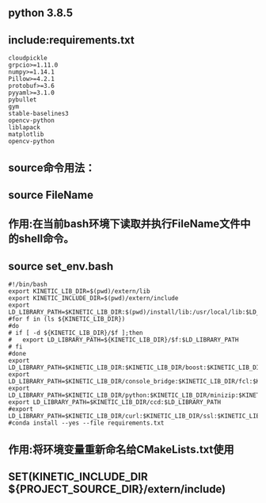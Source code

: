 ## python 3.8.5
## include:requirements.txt

    cloudpickle
    grpcio>=1.11.0
    numpy>=1.14.1
    Pillow>=4.2.1
    protobuf>=3.6
    pyyaml>=3.1.0
    pybullet
    gym
    stable-baselines3
    opencv-python
    liblapack
    matplotlib
    opencv-python

## source命令用法：
## source FileName
## 作用:在当前bash环境下读取并执行FileName文件中的shell命令。
## source set_env.bash

    #!/bin/bash
    export KINETIC_LIB_DIR=$(pwd)/extern/lib
    export KINETIC_INCLUDE_DIR=$(pwd)/extern/include
    export LD_LIBRARY_PATH=$KINETIC_LIB_DIR:$(pwd)/install/lib:/usr/local/lib:$LD_LIBRARY_PATH
    #for f in (ls ${KINETIC_LIB_DIR})
    #do
    # if [ -d ${KINETIC_LIB_DIR}/$f ];then
    #   export LD_LIBRARY_PATH=${KINETIC_LIB_DIR}/$f:$LD_LIBRARY_PATH
    # fi
    #done
    export LD_LIBRARY_PATH=$KINETIC_LIB_DIR:$KINETIC_LIB_DIR/boost:$KINETIC_LIB_DIR/urdfdom:$KINETIC_LIB_DIR/tinyxml2:$KINETIC_LIB_DIR/assimp:$LD_LIBRARY_PATH
    export LD_LIBRARY_PATH=$KINETIC_LIB_DIR/console_bridge:$KINETIC_LIB_DIR/fcl:$KINETIC_LIB_DIR/icu:$KINETIC_LIB_DIR/log4cxx:$KINETIC_LIB_DIR/poco:$LD_LIBRARY_PATH
    export LD_LIBRARY_PATH=$KINETIC_LIB_DIR/python:$KINETIC_LIB_DIR/minizip:$KINETIC_LIB_DIR/apr:$KINETIC_LIB_DIR/minizip:$LD_LIBRARY_PATH
    export LD_LIBRARY_PATH=$KINETIC_LIB_DIR/ccd:$LD_LIBRARY_PATH
    #export LD_LIBRARY_PATH=$KINETIC_LIB_DIR/curl:$KINETIC_LIB_DIR/ssl:$KINETIC_LIB_DIR/crypto:$LD_LIBRARY_PATH
    #conda install --yes --file requirements.txt

## 作用:将环境变量重新命名给CMakeLists.txt使用
## SET(KINETIC_INCLUDE_DIR ${PROJECT_SOURCE_DIR}/extern/include)
